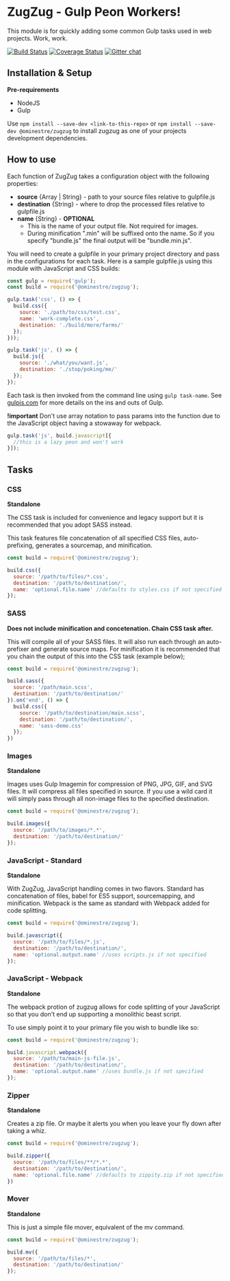 # ZugZug - Gulp Peon Workers!

This module is for quickly adding some common Gulp tasks used in web projects.  Work, work.

[![Build Status](https://travis-ci.org/ominestre/zugzug.svg?branch=master)](https://travis-ci.org/ominestre/zugzug)
[![Coverage Status](https://coveralls.io/repos/github/ominestre/zugzug/badge.svg?branch=masters)](https://coveralls.io/github/ominestre/zugzug?branch=master)
[![Gitter chat](https://badges.gitter.im/gitterHQ/gitter.png)](https://gitter.im/ominestre-zugzug/Lobby)

## Installation & Setup

**Pre-requirements**
* NodeJS
* Gulp

Use ```npm install --save-dev <link-to-this-repo>```  or ```npm install --save-dev @ominestre/zugzug``` to install zugzug as one of your projects development dependencies.

## How to use

Each function of ZugZug takes a configuration object with the following properties:
* **source** {Array | String} - path to your source files relative to gulpfile.js
* **destination** {String} - where to drop the processed files relative to gulpfile.js
* **name** {String} - **OPTIONAL**
  * This is the name of your output file.  Not required for images.
  * During minification ".min" will be suffixed onto the name.  So if you specify "bundle.js" the final output will be "bundle.min.js".

You will need to create a gulpfile in your primary project directory and pass in the configurations for each task.  Here is a sample gulpfile.js using this module with JavaScript and CSS builds:

```JavaScript
const gulp = require('gulp');
const build = require('@ominestre/zugzug');

gulp.task('css', () => {
  build.css({
    source: './path/to/css/test.css',
    name: 'work-complete.css',
    destination: './build/more/farms/'
  });
}));

gulp.task('js', () => {
  build.js({
    source: './what/you/want.js',
    destination: './stop/poking/me/'
  });
});
```

Each task is then invoked from the command line using ```gulp task-name```.  See [gulpjs.com](http://www.gulpjs.com) for more details on the ins and outs of Gulp.

**!important** Don't use array notation to pass params into the function due to the JavaScript object having a stowaway for webpack.

```JavaScript
gulp.task('js', build.javascript[{
  //this is a lazy peon and won't work
}]);
```

## Tasks

### CSS

**Standalone**

The CSS task is included for convenience and legacy support but it is recommended that you adopt SASS instead.

This task features file concatenation of all specified CSS files, auto-prefixing, generates a sourcemap, and minification.

```JavaScript
const build = require('@ominestre/zugzug');

build.css({
  source: '/path/to/files/*.css',
  destination: '/path/to/destination/',
  name: 'optional.file.name' //defaults to styles.css if not specified
});
```

### SASS

**Does not include minification and concetenation.  Chain CSS task after.**

This will compile all of your SASS files.  It will also run each through an auto-prefixer and generate source maps.  For minification it is recommended that you chain the output of this into the CSS task (example below);

```JavaScript
const build = require('@ominestre/zugzug');

build.sass({
  source: '/path/main.scss',
  destination: '/path/to/destination/'
}).on('end', () => {
  build.css({
    source: '/path/to/destination/main.scss',
    destination: '/path/to/destination/',
    name: 'sass-demo.css'
  });
})
```


### Images

**Standalone**

Images uses Gulp Imagemin for compression of PNG, JPG, GIF, and SVG files. It will compress all files specified in source.  If you use a wild card it will simply pass through all non-image files to the specified destination.

```JavaScript
const build = require('@ominestre/zugzug');

build.images({
  source: '/path/to/images/*.*',
  destination: '/path/to/destination/'
});
```

### JavaScript - Standard

**Standalone**

With ZugZug, JavaScript handling comes in two flavors.  Standard has concatenation of files, babel for ES5 support, sourcemapping, and minification.  Webpack is the same as standard with Webpack added for code splitting.

```JavaScript
const build = require('@ominestre/zugzug');

build.javascript({
  source: '/path/to/files/*.js',
  destination: '/path/to/destination/',
  name: 'optional.output.name' //uses scripts.js if not specified
});
```

### JavaScript - Webpack

**Standalone**

The webpack protion of zugzug allows for code splitting of your JavaScript so that you don't end up supporting a monolithic beast script.

To use simply point it to your primary file you wish to bundle like so:

```JavaScript
const build = require('@ominestre/zugzug');

build.javascript.webpack({
  source: '/path/to/main-js-file.js',
  destination: '/path/to/destination/',
  name: 'optional.output.name' //uses bundle.js if not specified
});
```

### Zipper

**Standalone**

Creates a zip file.  Or maybe it alerts you when you leave your fly down after taking a whiz.

```JavaScript
const build = require('@ominestre/zugzug');

build.zipper({
  source: '/path/to/files/**/*.*',
  destination: '/path/to/destination/',
  name: 'optional.file.name' //defaults to zippity.zip if not specified
})
```

### Mover

**Standalone**

This is just a simple file mover, equivalent of the mv command.

```JavaScript
const build = require('@ominestre/zugzug');

build.mv({
  source: '/path/to/files/*',
  destination: '/path/to/destination/'
});
```
